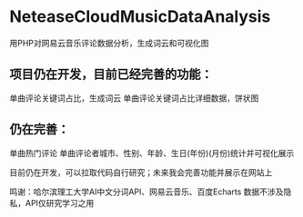 # NeteaseCloudMusicDataAnalysis
用PHP对网易云音乐评论数据分析，生成词云和可视化图

## 项目仍在开发，目前已经完善的功能：
单曲评论关键词占比，生成词云
单曲评论关键词占比详细数据，饼状图

## 仍在完善：
单曲热门评论
单曲评论者城市、性别、年龄、生日(年份)(月份)统计并可视化展示

目前仍在开发，可以拉取代码自行研究；未来我会完善功能并展示在网站上

鸣谢：哈尔滨理工大学AI中文分词API、网易云音乐、百度Echarts
数据不涉及隐私，API仅研究学习之用
